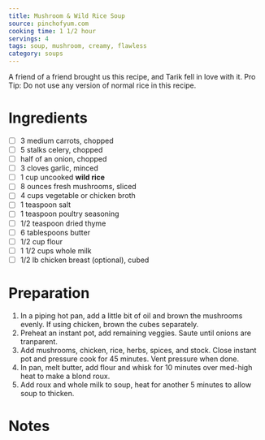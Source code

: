 ```yaml
---
title: Mushroom & Wild Rice Soup
source: pinchofyum.com
cooking time: 1 1/2 hour
servings: 4
tags: soup, mushroom, creamy, flawless
category: soups
---
```


A friend of a friend brought us this recipe, and Tarik fell in love with it. Pro Tip: Do not use any version of normal rice in this recipe.

Ingredients
===========

* [ ] 3 medium carrots, chopped
* [ ] 5 stalks celery, chopped
* [ ] half of an onion, chopped
* [ ] 3 cloves garlic, minced
* [ ] 1 cup uncooked **wild rice**
* [ ] 8 ounces fresh mushrooms, sliced
* [ ] 4 cups vegetable or chicken broth
* [ ] 1 teaspoon salt
* [ ] 1 teaspoon poultry seasoning
* [ ] 1/2 teaspoon dried thyme
* [ ] 6 tablespoons butter
* [ ] 1/2 cup flour
* [ ] 1 1/2 cups whole milk
* [ ] 1/2 lb chicken breast (optional), cubed

Preparation
===========
1. In a piping hot pan, add a little bit of oil and brown the mushrooms evenly. If using chicken, brown the cubes separately.
2. Preheat an instant pot, add remaining veggies. Saute until onions are tranparent.
3. Add mushrooms, chicken, rice, herbs, spices, and stock. Close instant pot and pressure cook for 45 minutes. Vent pressure when done.
4. In pan, melt butter, add flour and whisk for 10 minutes over med-high heat to make a blond roux. 
5. Add roux and whole milk to soup, heat for another 5 minutes to allow soup to thicken.

Notes
=====

